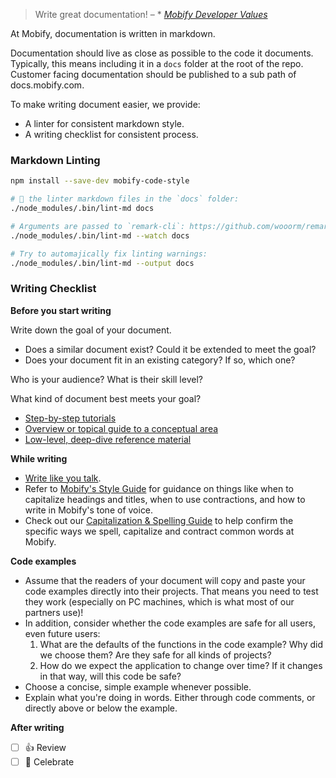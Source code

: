 > Write great documentation! – \* [_Mobify Developer Values_](https://github.com/mobify/developer-values#️-write-great-documentation)

At Mobify, documentation is written in markdown.

Documentation should live as close as possible to the code it documents.
Typically, this means including it in a `docs` folder at the root of the repo.
Customer facing documentation should be published to a sub path of
docs.mobify.com.

To make writing document easier, we provide:

- A linter for consistent markdown style.
- A writing checklist for consistent process.

### Markdown Linting

```bash
npm install --save-dev mobify-code-style

# 🏃 the linter markdown files in the `docs` folder:
./node_modules/.bin/lint-md docs

# Arguments are passed to `remark-cli`: https://github.com/wooorm/remark/tree/master/packages/remark-cli
./node_modules/.bin/lint-md --watch docs

# Try to automajically fix linting warnings:
./node_modules/.bin/lint-md --output docs
```

### Writing Checklist

**Before you start writing**

Write down the goal of your document.

- Does a similar document exist? Could it be extended to meet the goal?
- Does your document fit in an existing category? If so, which one?

Who is your audience? What is their skill level?

What kind of document best meets your goal?

- [Step-by-step tutorials](https://jacobian.org/writing/what-to-write/#tutorials)
- [Overview or topical guide to a conceptual area](https://jacobian.org/writing/what-to-write/#topical-guides)
- [Low-level, deep-dive reference material](https://jacobian.org/writing/what-to-write/#reference)

**While writing**

- [Write like you talk](http://paulgraham.com/talk.html).
- Refer to [Mobify's Style Guide](https://docs.google.com/document/d/1jlcg5boC3MUHN7fy2n3Yu_FBGzGgTUPrnMoePzQtqE4/edit#heading=h.ph65erg81h9r) for guidance on things like when to capitalize headings and titles, when to use contractions, and how to write in Mobify's tone of voice.
- Check out our [Capitalization & Spelling Guide](https://docs.google.com/document/d/1LO7RAr2vD3LFs_bj5j0vIFMKsVFrOFfEjpCheYEH3Lg/edit#heading=h.ibiuv244lv6z) to help confirm the specific ways we spell, capitalize and contract common words at Mobify.

**Code examples**

- Assume that the readers of your document will copy and paste your code examples directly into their projects. That means you need to test they work (especially on PC machines, which is what most of our partners use)! 
- In addition, consider whether the code examples are safe for all users, even future users:
  1. What are the defaults of the functions in the code example? Why did we choose them? Are they safe for all kinds of projects?
  2. How do we expect the application to change over time? If it changes in that way, will this code be safe?
- Choose a concise, simple example whenever possible.
- Explain what you're doing in words. Either through code comments, or directly above or below the example.

**After writing**

- [ ] 👍 Review
- [ ] 🍻 Celebrate
